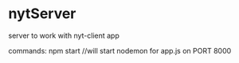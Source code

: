 # nytServer
server to work with nyt-client app 

commands: 
npm start //will start nodemon for app.js on PORT 8000
